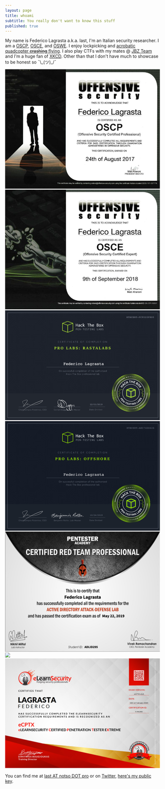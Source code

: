 ```yaml
---
layout: page
title: whoami
subtitle: You really don't want to know this stuff
published: true
---
```


My name is Federico Lagrasta a.k.a. last, I'm an Italian security researcher. I am a [OSCP](https://www.offensive-security.com/information-security-certifications/oscp-offensive-security-certified-professional/), [OSCE](https://www.offensive-security.com/information-security-certifications/osce-offensive-security-certified-expert/), and [OSWE](https://www.offensive-security.com/awae-oswe/). I enjoy lockpicking and [acrobatic quadcopter ~~crashing~~ flying](https://www.youtube.com/watch?v=DpP_eaYOmxg). I also play CTFs with my mates @ [JBZ Team](https://jbz.team/about/) and I'm a huge fan of [XKCD](https://xkcd.com/1243/). Other than that I don't have much to showcase to be honest so ¯\\\_(ツ)\_/¯  

 <div class="row">
 	<div class="column">
    	<img src="/img/oscp.jpg"/>
  	</div>
 	<div class="column">
 		<img src="/img/osce.png"/>
 	</div>
 </div>
 
<div class="row">
    <div class="column">
    	<img src="/img/rastalabs.png"/>
  	</div>
   	<div class="column">
    	<img src="/img/offshore.png"/>
	</div>
</div> 
  
<div class="row">
  	<div class="column">
    	<img src="/img/crtp.png"/>
  	</div>
	<div class="column">
    	<img src="/img/oswe.jpg"/>
	</div>
	
</div> 
<div class="row">
    	<img src="/img/ecptx.png"/>
</div>

You can find me at [last AT notso DOT pro](mailto:last@notso.pro) or on [Twitter](https://twitter.com/last0x00), [here's my public key]({{site.baseurl}}/pubkey.txt).
